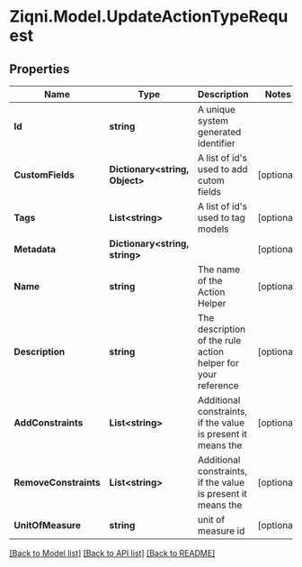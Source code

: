 
# Ziqni.Model.UpdateActionTypeRequest

## Properties

Name | Type | Description | Notes
------------ | ------------- | ------------- | -------------
**Id** | **string** | A unique system generated identifier | 
**CustomFields** | **Dictionary&lt;string, Object&gt;** | A list of id&#39;s used to add cutom fields | [optional] 
**Tags** | **List&lt;string&gt;** | A list of id&#39;s used to tag models | [optional] 
**Metadata** | **Dictionary&lt;string, string&gt;** |  | [optional] 
**Name** | **string** | The name of the Action Helper | [optional] 
**Description** | **string** | The description of the rule action helper for your reference | [optional] 
**AddConstraints** | **List&lt;string&gt;** | Additional constraints, if the value is present it means the | [optional] 
**RemoveConstraints** | **List&lt;string&gt;** | Additional constraints, if the value is present it means the | [optional] 
**UnitOfMeasure** | **string** | unit of measure id | [optional] 

[[Back to Model list]](../README.md#documentation-for-models)
[[Back to API list]](../README.md#documentation-for-api-endpoints)
[[Back to README]](../README.md)

